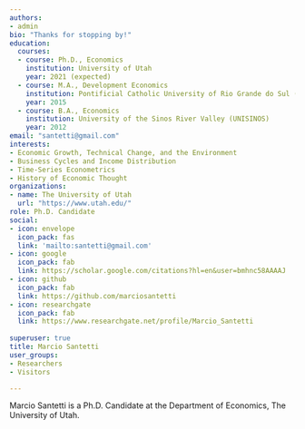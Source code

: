 ```yaml
---
authors:
- admin
bio: "Thanks for stopping by!"
education:
  courses:
  - course: Ph.D., Economics
    institution: University of Utah
    year: 2021 (expected)
  - course: M.A., Development Economics
    institution: Pontificial Catholic University of Rio Grande do Sul (PUCRS)
    year: 2015
  - course: B.A., Economics
    institution: University of the Sinos River Valley (UNISINOS)
    year: 2012
email: "santetti@gmail.com"
interests:
- Economic Growth, Technical Change, and the Environment
- Business Cycles and Income Distribution
- Time-Series Econometrics
- History of Economic Thought
organizations:
- name: The University of Utah
  url: "https://www.utah.edu/"
role: Ph.D. Candidate
social:
- icon: envelope
  icon_pack: fas
  link: 'mailto:santetti@gmail.com'
- icon: google
  icon_pack: fab
  link: https://scholar.google.com/citations?hl=en&user=bmhnc58AAAAJ
- icon: github
  icon_pack: fab
  link: https://github.com/marciosantetti
- icon: researchgate
  icon_pack: fab
  link: https://www.researchgate.net/profile/Marcio_Santetti
  
superuser: true
title: Marcio Santetti
user_groups:
- Researchers
- Visitors

---
```


Marcio Santetti is a Ph.D. Candidate at the Department of Economics, The University of Utah.


